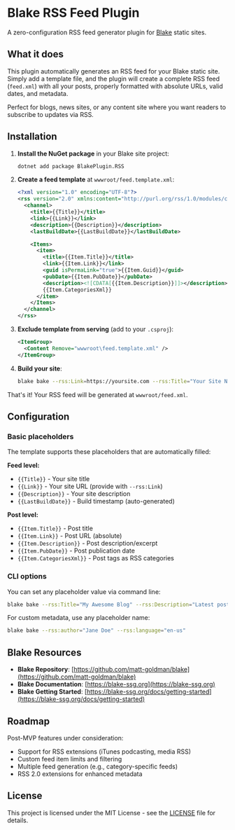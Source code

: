 # Blake RSS Feed Plugin

A zero-configuration RSS feed generator plugin for [Blake](https://github.com/matt-goldman/blake) static sites.

## What it does

This plugin automatically generates an RSS feed for your Blake static site. Simply add a template file, and the plugin will create a complete RSS feed (`feed.xml`) with all your posts, properly formatted with absolute URLs, valid dates, and metadata.

Perfect for blogs, news sites, or any content site where you want readers to subscribe to updates via RSS.

## Installation

1. **Install the NuGet package** in your Blake site project:
   ```bash
   dotnet add package BlakePlugin.RSS
   ```

2. **Create a feed template** at `wwwroot/feed.template.xml`:
   ```xml
   <?xml version="1.0" encoding="UTF-8"?>
   <rss version="2.0" xmlns:content="http://purl.org/rss/1.0/modules/content/">
     <channel>
       <title>{{Title}}</title>
       <link>{{Link}}</link>
       <description>{{Description}}</description>
       <lastBuildDate>{{LastBuildDate}}</lastBuildDate>

       <Items>
         <item>
           <title>{{Item.Title}}</title>
           <link>{{Item.Link}}</link>
           <guid isPermaLink="true">{{Item.Guid}}</guid>
           <pubDate>{{Item.PubDate}}</pubDate>
           <description><![CDATA[{{Item.Description}}]]></description>
           {{Item.CategoriesXml}}
         </item>
       </Items>
     </channel>
   </rss>
   ```

3. **Exclude template from serving** (add to your `.csproj`):
   ```xml
   <ItemGroup>
     <Content Remove="wwwroot\feed.template.xml" />
   </ItemGroup>
   ```

4. **Build your site**:
   ```bash
   blake bake --rss:Link=https://yoursite.com --rss:Title="Your Site Name" --rss:Description="Your site description"
   ```

That's it! Your RSS feed will be generated at `wwwroot/feed.xml`.

## Configuration

### Basic placeholders

The template supports these placeholders that are automatically filled:

**Feed level:**
- `{{Title}}` - Your site title
- `{{Link}}` - Your site URL (provide with `--rss:Link`)
- `{{Description}}` - Your site description
- `{{LastBuildDate}}` - Build timestamp (auto-generated)

**Post level:**
- `{{Item.Title}}` - Post title
- `{{Item.Link}}` - Post URL (absolute)
- `{{Item.Description}}` - Post description/excerpt
- `{{Item.PubDate}}` - Post publication date
- `{{Item.CategoriesXml}}` - Post tags as RSS categories

### CLI options

You can set any placeholder value via command line:

```bash
blake bake --rss:Title="My Awesome Blog" --rss:Description="Latest posts about web development"
```

For custom metadata, use any placeholder name:
```bash
blake bake --rss:author="Jane Doe" --rss:language="en-us"
```

## Blake Resources

- **Blake Repository**: [https://github.com/matt-goldman/blake](https://github.com/matt-goldman/blake)
- **Blake Documentation**: [https://blake-ssg.org](https://blake-ssg.org)
- **Blake Getting Started**: [https://blake-ssg.org/docs/getting-started](https://blake-ssg.org/docs/getting-started)

## Roadmap

Post-MVP features under consideration:
- Support for RSS extensions (iTunes podcasting, media RSS)
- Custom feed item limits and filtering
- Multiple feed generation (e.g., category-specific feeds)
- RSS 2.0 extensions for enhanced metadata

## License

This project is licensed under the MIT License - see the [LICENSE](LICENSE) file for details.
